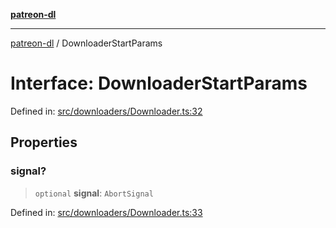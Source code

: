 [**patreon-dl**](../README.md)

***

[patreon-dl](../README.md) / DownloaderStartParams

# Interface: DownloaderStartParams

Defined in: [src/downloaders/Downloader.ts:32](https://github.com/patrickkfkan/patreon-dl/blob/4add035452a0337eb07608bde52caecf1dcf43e7/src/downloaders/Downloader.ts#L32)

## Properties

### signal?

> `optional` **signal**: `AbortSignal`

Defined in: [src/downloaders/Downloader.ts:33](https://github.com/patrickkfkan/patreon-dl/blob/4add035452a0337eb07608bde52caecf1dcf43e7/src/downloaders/Downloader.ts#L33)
